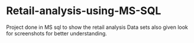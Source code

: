 # Retail-analysis-using-MS-SQL
Project done in MS sql to show the retail analysis
Data sets also given look for screenshots for better understanding.
